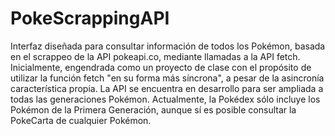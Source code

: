 # PokeScrappingAPI
Interfaz diseñada para consultar información de todos los Pokémon, basada en el scrappeo de la API pokeapi.co, mediante llamadas a la API fetch. 
Inicialmente, engendrada como un proyecto de clase con el propósito de utilizar la función fetch "en su forma más síncrona", a pesar de la asincronía característica propia.
La API se encuentra en desarrollo para ser ampliada a todas las generaciones Pokémon. Actualmente, la Pokédex sólo incluye los Pokémon de la Primera Generación, aunque sí es posible consultar la PokeCarta de cualquier Pokémon.
